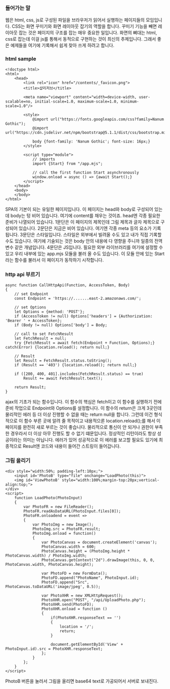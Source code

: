 ### 들어가는 말
웹은 html, css, js로 구성된 파일을 브라우저가 읽어서 실행하는 페이지들의 모임입니다. CSS는 화면 꾸미기와 화면 레이아웃 잡기의 역할을 합니다. 꾸미기 기능을 빼면 레이아웃 잡는 것은 페이지의 구조를 잡는 매우 중요한 일입니다. 화면의 뼈대는 html, css로 잡는데 이걸 js를 통해서 동적으로 구현하는 것이 최신의 추제입니다. 그래서 좋은 예제들을 여기에 기록해서 쉽게 찾아 쓰게 하려고 합니다.

### html sample
```
<!doctype html>
<html>
    <head>
        <link rel="icon" href="/contents/_favicon.png">
        <title>샵리저브</title>

        <meta name="viewport" content="width=device-width, user-scalable=no, initial-scale=1.0, maximum-scale=1.0, minimum-scale=1.0"/>

        <style>
            @import url("https://fonts.googleapis.com/css?family=Nanum Gothic");
            @import url("https://cdn.jsdelivr.net/npm/bootstrap@5.1.1/dist/css/bootstrap.min.css");

            body {font-family: 'Nanum Gothic'; font-size: 16px;}
        </style>

        <script type="module">
            // imports
            import {Start} from "/app.mjs";

            // call the first function Start asynchronously
            window.onload = async () => {await Start();}
        </script>
    </head>
    <body>
    </body>
</html>
```
SPA의 기본이 되는 유일한 페이지입니다. 이 페이지는 head와 body로 구성되어 있는데 body는 텅 비어 있습니다. 여기에 content를 채우는 것이죠. head엔 각종 필요한 준비가 나열되어 있습니다.
1문단은 이 페이지의 제목인데 그림 제목과 글자 제목으로 구성되어 있습니다.
2문단은 지금은 비어 있습니다. 여기엔 각종 meta 등의 요소가 기록됩니다.
3문단은 스타일입니다. 스타일은 외부에서 빌려올 수도 있고 내가 직접 기록할 수도 있습니다. 여기에 기술되는 것은 body 안의 내용에 다 영향을 주니까 일종의 전역 변수 같은 개념입니다.
4문단은 JS입니다. 필요한 외부 라이브러리를 여기에 설정할 수 있고 우리 내부에 있는 app.mjs 모듈을 불러 올 수도 있습니다. 이 모듈 안에 있는 Start라는 함수를 불러서 이 페이지가 동작하기 시작합니다.

### http api 부르기
```
async function CallHttpApi(Function, AccessToken, Body)
{
    // set Endpoint
    const Endpoint = 'https://.......east-2.amazonaws.com/';
    
    // set Options
    let Options = {method: 'POST'};
    if (AccessToken != null) Options['headers'] = {Authorization: 'Bearer ' + AccessToken};
    if (Body != null) Options['body'] = Body;

    // call to set FetchResult
    let FetchResult = null;
    try {FetchResult = await fetch(Endpoint + Function, Options);} catch(Error) {location.reload(); return null;}

    // Result
    let Result = FetchResult.status.toString();
    if (Result == '403') {location.reload(); return null;}

    if ([200, 400, 401].includes(FetchResult.status) == true)
        Result += await FetchResult.text();

    return Result;
}
```
ajax의 기초가 되는 함수입니다. 이 함수의 핵심은 fetch이고 이 함수를 실행하기 전에 준비 작업으로 Endpoint와 Options를 설정합니다. 이 함수의 return은 크게 3곳인데 물리적인 에러 등 더 이상 진행할 수 없을 때는 return null을 합니다. 그런데 이건 형식적으로 이 함수 부른 곳에 알려 줄 목적이고 내용적으론 location.reload();를 해서 이 페이지를 완전히 새로 부르는 것이 좋습니다. 물리적으로 통신이 안 되거나 권한이 부족한 경우라서 더 이상 아무 진행도 할 수 없기 떄문입니다. 정상적인 리턴이라도 항상 성공이라는 의미는 아닙니다. 에러가 있어 성공적으로 이 에러를 보고할 필요도 있기에 최종적으로 Result엔 코드와 내용이 들어간 스트링이 들어갑니다.

### 그림 올리기
```
<div style="width:50%; padding-left:10px;">
    <input id='PhotoB' type="file" onchange="LoadPhoto(this)">
    <img id='ViewPhotoB' style="width:100%;margin-top:20px;vertical-align:top;">
</div>
<script>
    function LoadPhoto(PhotoInput)
    {
        var PhotoFR = new FileReader();
        PhotoFR.readAsDataURL(PhotoInput.files[0]);
        PhotoFR.onloadend = event =>
        {
            var PhotoImg = new Image();
            PhotoImg.src = PhotoFR.result;
            PhotoImg.onload = function()
            {
                var PhotoCanvas = document.createElement('canvas');
                PhotoCanvas.width = 600;
                PhotoCanvas.height = (PhotoImg.height * PhotoCanvas.width) / PhotoImg.width;
                PhotoCanvas.getContext("2d").drawImage(this, 0, 0, PhotoCanvas.width, PhotoCanvas.height);

                var PhotoFD = new FormData();
                PhotoFD.append("PhotoName", PhotoInput.id);
                PhotoFD.append("Src", PhotoCanvas.toDataURL('image/jpeg', 0.5));

                var PhotoXHR = new XMLHttpRequest();
                PhotoXHR.open("POST", "/api/UploadPhoto.php");
                PhotoXHR.send(PhotoFD);
                PhotoXHR.onload = function ()
                {
                    if(PhotoXHR.responseText == '')
                    {
                        location = '/';
                        return;
                    }

                    document.getElementById('View' + PhotoInput.id).src = PhotoXHR.responseText;
                };
            }
        };
    }
</script>
```
PhotoB 버튼을 눌러서 그림을 올리면 base64 text로 가공되어서 서버로 보내진다.






